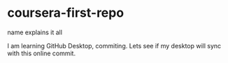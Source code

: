 # coursera-first-repo
name explains it all


I am learning GitHub Desktop, commiting. Lets see if my desktop will sync with this online commit.
